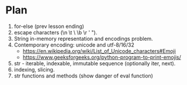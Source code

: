 # Plan
1. for-else (prev lesson ending)
2. escape characters (\n \t \\ \b \r \' \").
3. String in-memory representation and encodings problem.
4. Contemporary encoding: unicode and utf-8/16/32
    - https://en.wikipedia.org/wiki/List_of_Unicode_characters#Emoji
    - https://www.geeksforgeeks.org/python-program-to-print-emojis/
5. str - iterable, indexable, immutable sequence (optionally iter, next).
6. indexing, slicing.
7. str functions and methods (show danger of eval function)
